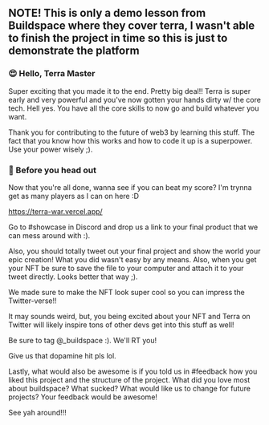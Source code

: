 ## NOTE! This is only a demo lesson from Buildspace where they cover terra, I wasn't able to finish the project in time so this is just to demonstrate the platform

### 😍 Hello, Terra Master
Super exciting that you made it to the end. Pretty big deal!! Terra is super early and very powerful and you've now gotten your hands dirty w/ the core tech. Hell yes. You have all the core skills to now go and build whatever you want.

Thank you for contributing to the future of web3 by learning this stuff. The fact that you know how this works and how to code it up is a superpower. Use your power wisely ;).

### 🌈 Before you head out
Now that you're all done, wanna see if you can beat my score? I'm trynna get as many players as I can on here :D

https://terra-war.vercel.app/

Go to #showcase in Discord and drop us a link to your final product that we can mess around with :).

Also, you should totally tweet out your final project and show the world your epic creation! What you did wasn't easy by any means. Also, when you get your NFT be sure to save the file to your computer and attach it to your tweet directly. Looks better that way ;).

We made sure to make the NFT look super cool so you can impress the Twitter-verse!!

It may sounds weird, but, you being excited about your NFT and Terra on Twitter will likely inspire tons of other devs get into this stuff as well!

Be sure to tag @_buildspace :). We'll RT you!

Give us that dopamine hit pls lol.

Lastly, what would also be awesome is if you told us in #feedback how you liked this project and the structure of the project. What did you love most about buildspace? What sucked? What would like us to change for future projects? Your feedback would be awesome!

See yah around!!!

